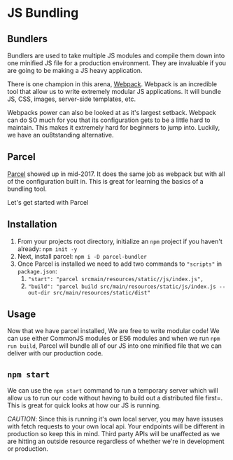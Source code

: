 # JS Bundling

## Bundlers

Bundlers are used to take multiple JS modules and compile them down into one minified JS file for a production environment. They are invaluable if you are going to be making a JS heavy application.

There is one champion in this arena, [Webpack](https://webpack.js.org/). Webpack is an incredible tool that allow us to write extremely modular JS applications. It will bundle JS, CSS, images, server-side templates, etc.

Webpacks power can also be looked at as it's largest setback. Webpack can do SO much for you that its configuration gets to be a little hard to maintain. This makes it extremely hard for beginners to jump into. Luckily, we have an ou8tstanding alternative.

## Parcel

[Parcel](https://parceljs.org/) showed up in mid-2017. It does the same job as webpack but with all of the configuration built in. This is great for learning the basics of a bundling tool.

Let's get started with Parcel

## Installation

1. From your projects root directory, initialize an `npm` project if you haven't already: `npm init -y`
1. Next, install parcel: `npm i -D parcel-bundler`
1. Once Parcel is installed we need to add two commands to `"scripts"` in `package.json`:
    1. `"start": "parcel srcmain/resources/static//js/index.js",`
    1. `"build": "parcel build src/main/resources/static/js/index.js --out-dir src/main/resources/static/dist"`

## Usage

Now that we have parcel installed, We are free to write modular code! We can use either CommonJS modules or ES6 modules and when we run `npm run build`, Parcel will bundle all of our JS into one minified file that we can deliver with our production code.

## `npm start`

We can use the `npm start` command to run a temporary server which will allow us to run our code without having to build out a distributed file first=. This is great for quick looks at how our JS is running.

_CAUTION_: Since this is running it's own local server, you may have issuses with fetch requests to your own local api. Your endpoints will be different in production so keep this in mind. Third party APIs will be unaffected as we are hitting an outside resource regardless of whether we're in development or production.

